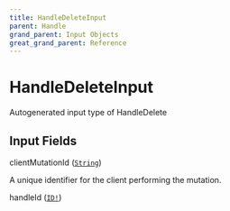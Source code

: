 ```yaml
---
title: HandleDeleteInput
parent: Handle
grand_parent: Input Objects
great_grand_parent: Reference
---
```


<h1>HandleDeleteInput</h1>

Autogenerated input type of HandleDelete

<h2>Input Fields</h2>

<div class="field-entry ">
  <span id="client_mutation_id" class="field-name anchored">clientMutationId (<code><a href="/docs/reference/scalar/string">String</a></code>)</span>

  <div class="description-wrapper">
   <p>A unique identifier for the client performing the mutation.</p>

  </div>
</div>

<div class="field-entry ">
  <span id="handle_id" class="field-name anchored">handleId (<code><a href="/docs/reference/scalar/id">ID!</a></code>)</span>

  <div class="description-wrapper">

  </div>
</div>

